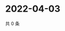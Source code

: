 # 2022-04-03

共 0 条

<!-- BEGIN WEIBO -->
<!-- 最后更新时间 Sun Apr 03 2022 12:19:46 GMT+0800 (China Standard Time) -->

<!-- END WEIBO -->
